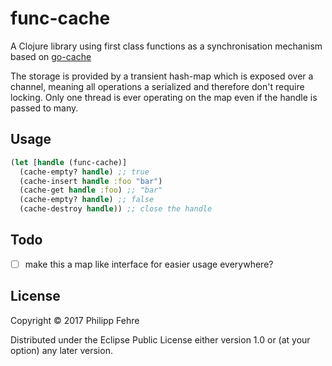 # func-cache

A Clojure library using first class functions as a synchronisation mechanism
based on [go-cache](https://github.com/zpatrick/go-cache)

The storage is provided by a transient hash-map which is exposed over a channel,
meaning all operations a serialized and therefore don't require locking. Only
one thread is ever operating on the map even if the handle is passed to many.

## Usage


```clojure
(let [handle (func-cache)]
  (cache-empty? handle) ;; true
  (cache-insert handle :foo "bar")
  (cache-get handle :foo) ;; "bar"
  (cache-empty? handle) ;; false
  (cache-destroy handle)) ;; close the handle
```

## Todo

- [ ] make this a map like interface for easier usage everywhere?


## License

Copyright © 2017 Philipp Fehre

Distributed under the Eclipse Public License either version 1.0 or (at
your option) any later version.
